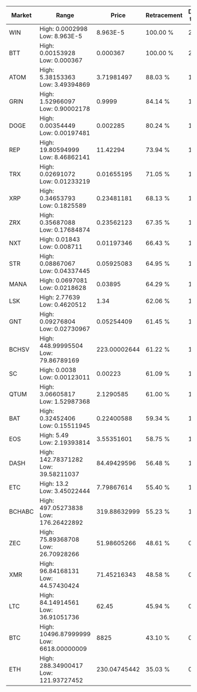 | Market | Range | Price| Retracement | Doubles to 50% |
| --- | --- | --- | --- | --- |
| WIN | High: 0.0002998<br />Low: 8.963E-5 | 8.963E-5 | 100.00 % | 2.17 |
| BTT | High: 0.00153928<br />Low: 0.000367 | 0.000367 | 100.00 % | 2.60 |
| ATOM | High: 5.38153363<br />Low: 3.49394869 | 3.71981497 | 88.03 % | 1.19 |
| GRIN | High: 1.52966097<br />Low: 0.90002178 | 0.9999 | 84.14 % | 1.21 |
| DOGE | High: 0.00354449<br />Low: 0.00197481 | 0.002285 | 80.24 % | 1.21 |
| REP | High: 19.80594999<br />Low: 8.46862141 | 11.42294 | 73.94 % | 1.24 |
| TRX | High: 0.02691072<br />Low: 0.01233219 | 0.01655195 | 71.05 % | 1.19 |
| XRP | High: 0.34653793<br />Low: 0.1825589 | 0.23481181 | 68.13 % | 1.13 |
| ZRX | High: 0.35687088<br />Low: 0.17684874 | 0.23562123 | 67.35 % | 1.13 |
| NXT | High: 0.01843<br />Low: 0.008711 | 0.01197346 | 66.43 % | 1.13 |
| STR | High: 0.08867067<br />Low: 0.04337445 | 0.05925083 | 64.95 % | 1.11 |
| MANA | High: 0.0697081<br />Low: 0.0218628 | 0.03895 | 64.29 % | 1.18 |
| LSK | High: 2.77639<br />Low: 0.4620512 | 1.34 | 62.06 % | 1.21 |
| GNT | High: 0.09276804<br />Low: 0.02730967 | 0.05254409 | 61.45 % | 1.14 |
| BCHSV | High: 448.99995504<br />Low: 79.86789169 | 223.00002644 | 61.22 % | 1.19 |
| SC | High: 0.0038<br />Low: 0.00123011 | 0.00223 | 61.09 % | 1.13 |
| QTUM | High: 3.06605817<br />Low: 1.52987368 | 2.1290585 | 61.00 % | 1.08 |
| BAT | High: 0.32452406<br />Low: 0.15511945 | 0.22400588 | 59.34 % | 1.07 |
| EOS | High: 5.49<br />Low: 2.19393814 | 3.55351601 | 58.75 % | 1.08 |
| DASH | High: 142.78371282<br />Low: 39.58211037 | 84.49429596 | 56.48 % | 1.08 |
| ETC | High: 13.2<br />Low: 3.45022444 | 7.79867614 | 55.40 % | 1.07 |
| BCHABC | High: 497.05273838<br />Low: 176.26422892 | 319.88632999 | 55.23 % | 1.05 |
| ZEC | High: 75.89368708<br />Low: 26.70928266 | 51.98605266 | 48.61 % | 0.00 |
| XMR | High: 96.84168131<br />Low: 44.57430424 | 71.45216343 | 48.58 % | 0.00 |
| LTC | High: 84.14914561<br />Low: 36.91051736 | 62.45 | 45.94 % | 0.00 |
| BTC | High: 10496.87999999<br />Low: 6618.00000009 | 8825 | 43.10 % | 0.00 |
| ETH | High: 288.34900417<br />Low: 121.93727452 | 230.04745442 | 35.03 % | 0.00 |
